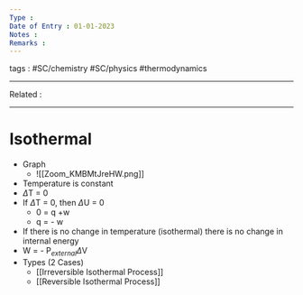 ```yaml
---
Type : 
Date of Entry : 01-01-2023
Notes : 
Remarks :  
---
```

 tags :  #SC/chemistry #SC/physics #thermodynamics
 
---
Related :  

---

# Isothermal

- Graph
	- ![[Zoom_KMBMtJreHW.png]]
- Temperature is constant
- $\Delta$T = 0
- If $\Delta$T = 0, then $\Delta$U = 0
	- 0 = q +w
	- q = - w
- If there is no change in temperature (isothermal) there is no change in internal energy
-  W = - P$_{external}$$\Delta$V
- Types (2 Cases)
	- [[Irreversible Isothermal Process]]
	- [[Reversible Isothermal Process]]